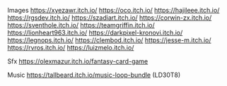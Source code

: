 Images
https://xyezawr.itch.io/
https://oco.itch.io/
https://hajileee.itch.io/
https://rgsdev.itch.io/
https://szadiart.itch.io/
https://corwin-zx.itch.io/
https://sventhole.itch.io/
https://teamgriffin.itch.io/
https://lionheart963.itch.io/
https://darkpixel-kronovi.itch.io/
https://legnops.itch.io/
https://clembod.itch.io/
https://jesse-m.itch.io/
https://rvros.itch.io/
https://luizmelo.itch.io/

Sfx
https://olexmazur.itch.io/fantasy-card-game

Music
https://tallbeard.itch.io/music-loop-bundle (LD30T8)
